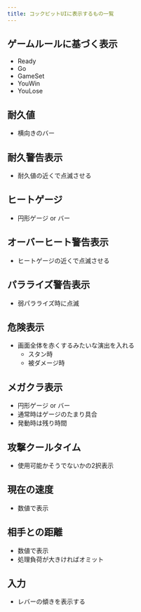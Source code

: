 ```yaml
---
title: コックピットUIに表示するもの一覧
---
```


## ゲームルールに基づく表示
* Ready
* Go
* GameSet
* YouWin
* YouLose

## 耐久値
* 横向きのバー

## 耐久警告表示
* 耐久値の近くで点滅させる

## ヒートゲージ
* 円形ゲージ or バー

## オーバーヒート警告表示
* ヒートゲージの近くで点滅させる

## パラライズ警告表示
* 弱パラライズ時に点滅

## 危険表示
* 画面全体を赤くするみたいな演出を入れる
    * スタン時
    * 被ダメージ時

## メガクラ表示
* 円形ゲージ or バー
* 通常時はゲージのたまり具合
* 発動時は残り時間

## 攻撃クールタイム
* 使用可能かそうでないかの2択表示

## 現在の速度
* 数値で表示

## 相手との距離
* 数値で表示
* 処理負荷が大きければオミット

## 入力
* レバーの傾きを表示する